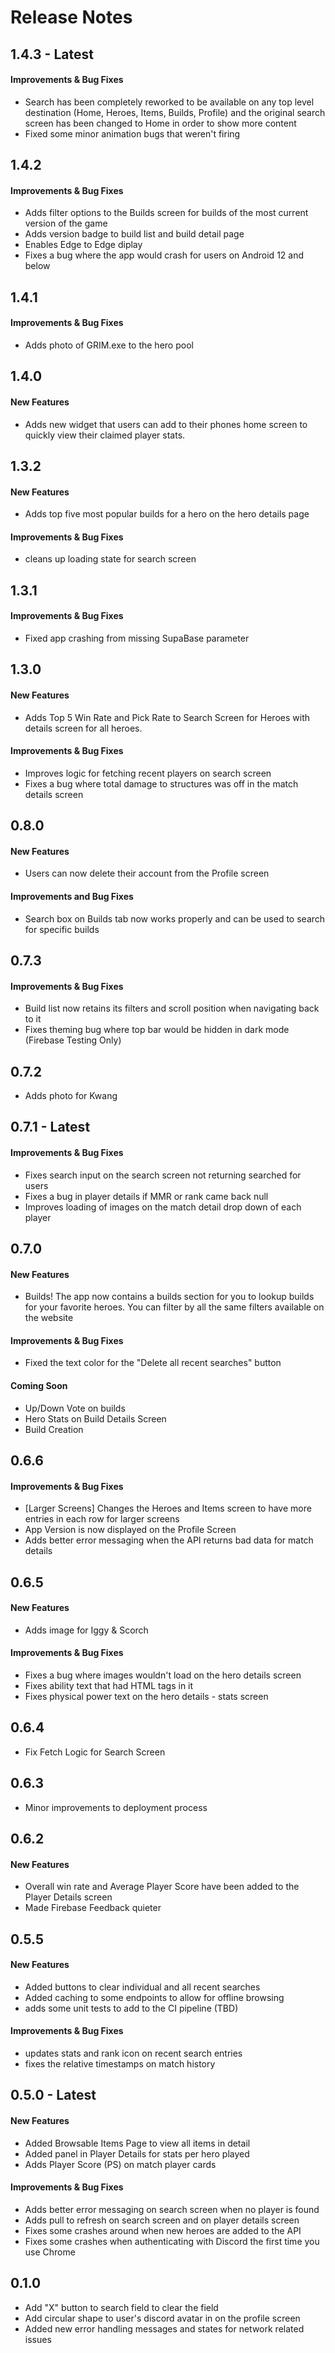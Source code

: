 # Release Notes

## 1.4.3 - Latest

#### Improvements & Bug Fixes

- Search has been completely reworked to be available on any top level destination (Home, Heroes, Items, Builds, Profile) and the original search screen has been changed to Home in order to show more content
- Fixed some minor animation bugs that weren't firing

## 1.4.2

#### Improvements & Bug Fixes

- Adds filter options to the Builds screen for builds of the most current version of the game
- Adds version badge to build list and build detail page
- Enables Edge to Edge diplay
- Fixes a bug where the app would crash for users on Android 12 and below

## 1.4.1

#### Improvements & Bug Fixes

- Adds photo of GRIM.exe to the hero pool

## 1.4.0

#### New Features

- Adds new widget that users can add to their phones home screen to quickly view their claimed player stats.

## 1.3.2

#### New Features

- Adds top five most popular builds for a hero on the hero details page

#### Improvements & Bug Fixes

- cleans up loading state for search screen

## 1.3.1

#### Improvements & Bug Fixes

- Fixed app crashing from missing SupaBase parameter

## 1.3.0

#### New Features

- Adds Top 5 Win Rate and Pick Rate to Search Screen for Heroes with details screen for all heroes.

#### Improvements & Bug Fixes

- Improves logic for fetching recent players on search screen
- Fixes a bug where total damage to structures was off in the match details screen

## 0.8.0

#### New Features

- Users can now delete their account from the Profile screen

#### Improvements and Bug Fixes

- Search box on Builds tab now works properly and can be used to search for specific builds

## 0.7.3

#### Improvements & Bug Fixes

- Build list now retains its filters and scroll position when navigating back to it
- Fixes theming bug where top bar would be hidden in dark mode (Firebase Testing Only)

## 0.7.2

- Adds photo for Kwang

## 0.7.1 - Latest

#### Improvements & Bug Fixes

- Fixes search input on the search screen not returning searched for users
- Fixes a bug in player details if MMR or rank came back null
- Improves loading of images on the match detail drop down of each player

## 0.7.0

#### New Features

- Builds! The app now contains a builds section for you to lookup builds for your favorite heroes. You can filter by all the same filters available on the website

#### Improvements & Bug Fixes

- Fixed the text color for the "Delete all recent searches" button

#### Coming Soon
- Up/Down Vote on builds
- Hero Stats on Build Details Screen
- Build Creation



## 0.6.6

#### Improvements & Bug Fixes

- [Larger Screens] Changes the Heroes and Items screen to have more entries in each row for larger screens
- App Version is now displayed on the Profile Screen
- Adds better error messaging when the API returns bad data for match details

## 0.6.5

#### New Features

- Adds image for Iggy & Scorch

#### Improvements & Bug Fixes

- Fixes a bug where images wouldn't load on the hero details screen
- Fixes ability text that had HTML tags in it
- Fixes physical power text on the hero details - stats screen

## 0.6.4

- Fix Fetch Logic for Search Screen

## 0.6.3

- Minor improvements to deployment process

## 0.6.2

#### New Features

- Overall win rate and Average Player Score have been added to the Player Details screen
- Made Firebase Feedback quieter


## 0.5.5

#### New Features

- Added buttons to clear individual and all recent searches
- Added caching to some endpoints to allow for offline browsing
- adds some unit tests to add to the CI pipeline (TBD)

#### Improvements & Bug Fixes
- updates stats and rank icon on recent search entries
- fixes the relative timestamps on match history


## 0.5.0 - Latest

#### New Features

- Added Browsable Items Page to view all items in detail
- Added panel in Player Details for stats per hero played
- Adds Player Score (PS) on match player cards

#### Improvements & Bug Fixes
- Adds better error messaging on search screen when no player is found
- Adds pull to refresh on search screen and on player details screen
- Fixes some crashes around when new heroes are added to the API
- Fixes some crashes when authenticating with Discord the first time you use Chrome


## 0.1.0

- Add "X" button to search field to clear the field
- Add circular shape to user's discord avatar in on the profile screen
- Added new error handling messages and states for network related issues
